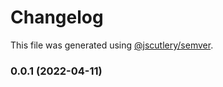 # Changelog

This file was generated using [@jscutlery/semver](https://github.com/jscutlery/semver).

### 0.0.1 (2022-04-11)
